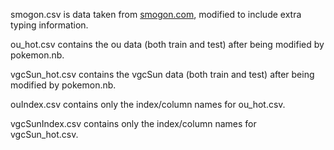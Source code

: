 smogon.csv is data taken from [smogon.com](https://www.smogon.com/dex/sm/pokemon/), modified to include extra typing information.

ou_hot.csv contains the ou data (both train and test) after being modified by pokemon.nb.

vgcSun_hot.csv contains the vgcSun data (both train and test) after being modified by pokemon.nb.

ouIndex.csv contains only the index/column names for ou_hot.csv.

vgcSunIndex.csv contains only the index/column names for vgcSun_hot.csv.